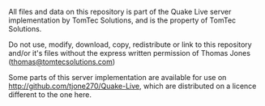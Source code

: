 All files and data on this repository is part of the Quake Live server implementation by TomTec Solutions, and is the property of TomTec Solutions.

Do not use, modify, download, copy, redistribute or link to this repository and/or it's files without the express written permission of Thomas Jones (thomas@tomtecsolutions.com)

Some parts of this server implementation are available for use on http://github.com/tjone270/Quake-Live, which are distributed on a licence different to the one here.

